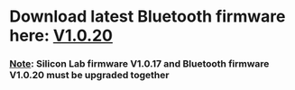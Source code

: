 # Download latest Bluetooth firmware here: [V1.0.20](https://github.com/cslrfid/CS108-Product-Downloads/raw/master/Firmware/Firmware%20-%20Bluetooth/CS108_CC2541_APP_V1020.zip)

### <ins>Note</ins>: Silicon Lab firmware V1.0.17 and Bluetooth firmware V1.0.20 must be upgraded together
